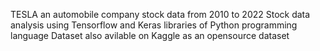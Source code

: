 TESLA an automobile company stock data from 2010 to 2022
Stock data analysis using Tensorflow and Keras libraries of Python programming language
Dataset also avilable on Kaggle as an opensource dataset
